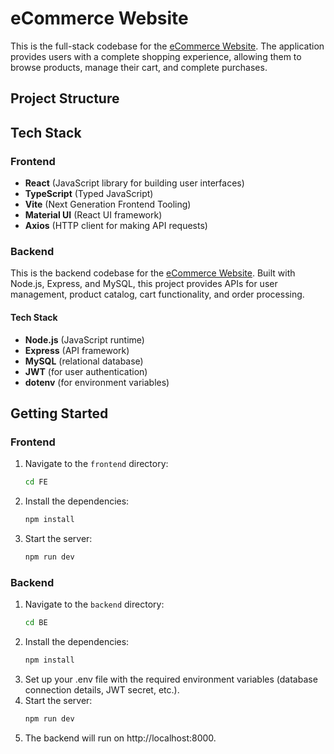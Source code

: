 # eCommerce Website

This is the full-stack codebase for the [eCommerce Website](https://github.com/devika2419/eCommerce-website). The application provides users with a complete shopping experience, allowing them to browse products, manage their cart, and complete purchases. 

## Project Structure


## Tech Stack

### Frontend

- **React** (JavaScript library for building user interfaces)
- **TypeScript** (Typed JavaScript)
- **Vite** (Next Generation Frontend Tooling)
- **Material UI** (React UI framework)
- **Axios** (HTTP client for making API requests)

### Backend

This is the backend codebase for the [eCommerce Website](https://github.com/devika2419/eCommerce-website). Built with Node.js, Express, and MySQL, this project provides APIs for user management, product catalog, cart functionality, and order processing.

#### Tech Stack

- **Node.js** (JavaScript runtime)
- **Express** (API framework)
- **MySQL** (relational database)
- **JWT** (for user authentication)
- **dotenv** (for environment variables)

## Getting Started

### Frontend

1. Navigate to the `frontend` directory:
   ```bash
   cd FE
2. Install the dependencies:
   ```bash
   npm install
3. Start the server:
   ```bash
   npm run dev

### Backend

1. Navigate to the `backend` directory:
   ```bash
   cd BE
2. Install the dependencies:
   ```bash
   npm install
4. Set up your .env file with the required environment variables (database connection details, JWT secret, etc.).
5. Start the server:
   ```bash
   npm run dev
6. The backend will run on http://localhost:8000.




